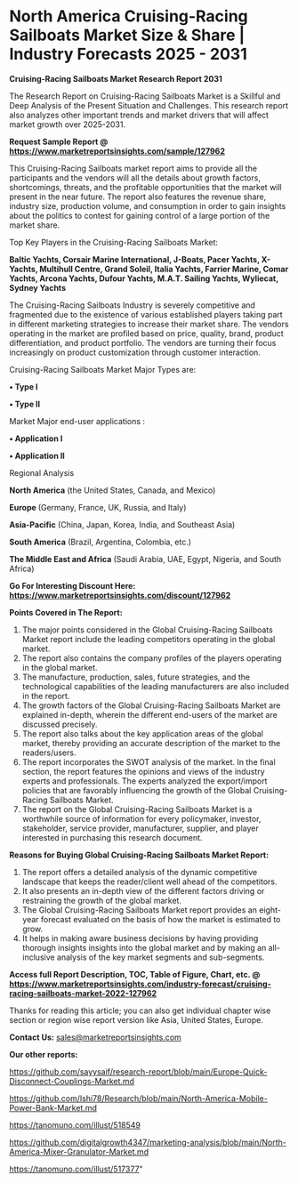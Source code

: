 # North America Cruising-Racing Sailboats Market Size & Share | Industry Forecasts 2025 - 2031

<strong>Cruising-Racing Sailboats Market Research Report 2031</strong>

The Research Report on Cruising-Racing Sailboats Market is a Skillful and Deep Analysis of the Present Situation and Challenges. This research report also analyzes other important trends and market drivers that will affect market growth over 2025-2031.

<strong>Request Sample Report @ <a href=https://www.marketreportsinsights.com/sample/127962>https://www.marketreportsinsights.com/sample/127962</a></strong>

This Cruising-Racing Sailboats market report aims to provide all the participants and the vendors will all the details about growth factors, shortcomings, threats, and the profitable opportunities that the market will present in the near future. The report also features the revenue share, industry size, production volume, and consumption in order to gain insights about the politics to contest for gaining control of a large portion of the market share.

Top Key Players in the Cruising-Racing Sailboats Market:

<strong>Baltic Yachts, Corsair Marine International, J-Boats, Pacer Yachts, X-Yachts, Multihull Centre, Grand Soleil, Italia Yachts, Farrier Marine, Comar Yachts, Arcona Yachts, Dufour Yachts, M.A.T. Sailing Yachts, Wyliecat, Sydney Yachts</strong>

The Cruising-Racing Sailboats Industry is severely competitive and fragmented due to the existence of various established players taking part in different marketing strategies to increase their market share. The vendors operating in the market are profiled based on price, quality, brand, product differentiation, and product portfolio. The vendors are turning their focus increasingly on product customization through customer interaction.

Cruising-Racing Sailboats Market Major Types are:

<strong>• Type I

• Type II</strong>

Market Major end-user applications :

<strong>• Application I

• Application II</strong>

Regional Analysis

</u><strong><b>North America</b></strong> (the United States, Canada, and Mexico)

<strong><b>Europe </b></strong>(Germany, France, UK, Russia, and Italy)

<strong><b>Asia-Pacific</b></strong> (China, Japan, Korea, India, and Southeast Asia)

<strong><b>South America</b></strong> (Brazil, Argentina, Colombia, etc.)

<strong><b>The Middle East and Africa</b></strong> (Saudi Arabia, UAE, Egypt, Nigeria, and South Africa)

<strong>Go For Interesting Discount Here: <a href=https://www.marketreportsinsights.com/discount/127962>https://www.marketreportsinsights.com/discount/127962</a></strong>

<strong>Points Covered in The Report:</strong>
<ol>
  <li>The major points considered in the Global Cruising-Racing Sailboats Market report include the leading competitors operating in the global market.</li>
  <li>The report also contains the company profiles of the players operating in the global market.</li>
  <li>The manufacture, production, sales, future strategies, and the technological capabilities of the leading manufacturers are also included in the report.</li>
  <li>The growth factors of the Global Cruising-Racing Sailboats Market are explained in-depth, wherein the different end-users of the market are discussed precisely.</li>
  <li>The report also talks about the key application areas of the global market, thereby providing an accurate description of the market to the readers/users.</li>
  <li>The report incorporates the SWOT analysis of the market. In the final section, the report features the opinions and views of the industry experts and professionals. The experts analyzed the export/import policies that are favorably influencing the growth of the Global Cruising-Racing Sailboats Market.</li>
  <li>The report on the Global Cruising-Racing Sailboats Market is a worthwhile source of information for every policymaker, investor, stakeholder, service provider, manufacturer, supplier, and player interested in purchasing this research document.</li>
</ol>
<strong>Reasons for Buying Global Cruising-Racing Sailboats Market Report:</strong>

<ol>
  <li>The report offers a detailed analysis of the dynamic competitive landscape that keeps the reader/client well ahead of the competitors.</li>
  <li>It also presents an in-depth view of the different factors driving or restraining the growth of the global market.</li>
  <li>The Global Cruising-Racing Sailboats Market report provides an eight-year forecast evaluated on the basis of how the market is estimated to grow.</li>
  <li>It helps in making aware business decisions by having providing thorough insights insights into the global market and by making an all-inclusive analysis of the key market segments and sub-segments.</li>
</ol>
<strong>Access full Report Description, TOC, Table of Figure, Chart, etc. @ <a href=https://www.marketreportsinsights.com/industry-forecast/cruising-racing-sailboats-market-2022-127962>https://www.marketreportsinsights.com/industry-forecast/cruising-racing-sailboats-market-2022-127962</a></strong>


Thanks for reading this article; you can also get individual chapter wise section or region wise report version like Asia, United States, Europe.

<strong>Contact Us:</strong>
sales@marketreportsinsights.com

<strong>Our other reports:</strong>

<a href=https://github.com/sayysaif/research-report/blob/main/Europe-Quick-Disconnect-Couplings-Market.md>https://github.com/sayysaif/research-report/blob/main/Europe-Quick-Disconnect-Couplings-Market.md</a>

<a href=https://github.com/Ishi78/Research/blob/main/North-America-Mobile-Power-Bank-Market.md>https://github.com/Ishi78/Research/blob/main/North-America-Mobile-Power-Bank-Market.md</a>

<a href=https://tanomuno.com/illust/518549>https://tanomuno.com/illust/518549</a>

<a href=https://github.com/digitalgrowth4347/marketing-analysis/blob/main/North-America-Mixer-Granulator-Market.md>https://github.com/digitalgrowth4347/marketing-analysis/blob/main/North-America-Mixer-Granulator-Market.md</a>

<a href=https://tanomuno.com/illust/517377>https://tanomuno.com/illust/517377</a>"
